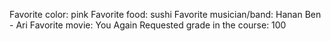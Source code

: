 Favorite color: pink
Favorite food: sushi
Favorite musician/band: Hanan Ben - Ari
Favorite movie: You Again
Requested grade in the course: 100
